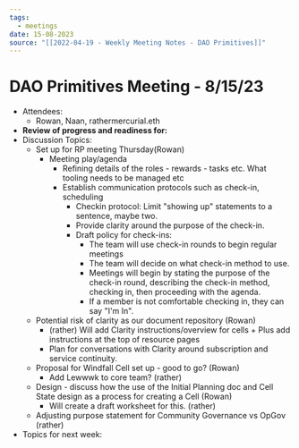 ```yaml
---
tags:
  - meetings
date: 15-08-2023
source: "[[2022-04-19 - Weekly Meeting Notes - DAO Primitives]]"
---
```


# DAO Primitives Meeting - **8/15/23**

- Attendees:
	- Rowan, Naan, rathermercurial.eth
- **Review of progress and readiness for:**
- Discussion Topics:
	- Set up for RP meeting Thursday(Rowan)
		- Meeting play/agenda 
			- Refining details of the roles - rewards - tasks etc. What tooling needs to be managed etc
			- Establish communication protocols such as check-in, scheduling 
				- Checkin protocol: Limit "showing up" statements to a sentence, maybe two.
				- Provide clarity around the purpose of the check-in.
				- Draft policy for check-ins:
					- The team will use check-in rounds to begin regular meetings
					- The team will decide on what check-in method to use.
					- Meetings will begin by stating the purpose of the check-in round, describing the check-in method, checking in, then proceeding with the agenda.
					- If a member is not comfortable checking in, they can say "I'm In".
	- Potential risk of clarity as our document repository (Rowan)
		- (rather) Will add Clarity instructions/overview for cells + Plus add instructions at the top of resource pages
		- Plan for conversations with Clarity around subscription and service continuity.
	- Proposal for Windfall Cell set up - good to go? (Rowan)
		- Add Lewwwk to core team? (rather)
	- Design - discuss how the use of the Initial Planning doc and Cell State design as a process for creating a Cell (Rowan)
		- Will create a draft worksheet for this. (rather)
	- Adjusting purpose statement for Community Governance vs OpGov (rather)
- Topics for next week: